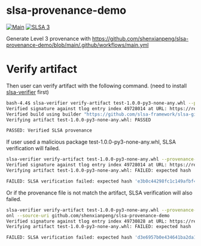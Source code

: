 # slsa-provenance-demo

[![Main](https://github.com/shenxianpeng/slsa-provenance-demo/actions/workflows/main.yml/badge.svg)](https://github.com/shenxianpeng/slsa-provenance-demo/actions/workflows/main.yml)
[![SLSA 3](https://slsa.dev/images/gh-badge-level3.svg)](https://slsa.dev)

Generate Level 3 provenance with https://github.com/shenxianpeng/slsa-provenance-demo/blob/main/.github/workflows/main.yml

# Verify artifact

Then user can verify artifact with the following command. (need to install [slsa-verifier](https://github.com/slsa-framework/slsa-verifier) first)

```bash
bash-4.4$ slsa-verifier verify-artifact test-1.0.0-py3-none-any.whl --provenance-path test-1.0.0-py3-none-any.whl.intoto.jsonl --source-uri github.com/shenxianpeng/slsa-provenance-demo
Verified signature against tlog entry index 49728014 at URL: https://rekor.sigstore.dev/api/v1/log/entries/24296fb24b8ad77af7063689e8760fd7134f37e17251ec1d5adc16af64cb5cb579493278f7686e77
Verified build using builder "https://github.com/slsa-framework/slsa-github-generator/.github/workflows/generator_generic_slsa3.yml@refs/tags/v1.9.0" at commit fb7f6df9f8565ed6fa01591df2af0c41e5573798
Verifying artifact test-1.0.0-py3-none-any.whl: PASSED

PASSED: Verified SLSA provenance
```

If user used a malicious package test-1.0.0-py3-none-any.whl, SLSA verification will failed.

```bash
slsa-verifier verify-artifact test-1.0.0-py3-none-any.whl --provenance-path test-1.0.0-py3-none-any.whl.intoto.jsonl --source-uri github.com/shenxianpeng/slsa-provenance-demo
Verified signature against tlog entry index 49728014 at URL: https://rekor.sigstore.dev/api/v1/log/entries/24296fb24b8ad77af7063689e8760fd7134f37e17251ec1d5adc16af64cb5cb579493278f7686e77
Verifying artifact test-1.0.0-py3-none-any.whl: FAILED: expected hash 'e3b0c44298fc1c149afbf4c8996fb92427ae41e4649b934ca495991b7852b855' not found: artifact hash does not match provenance subject

FAILED: SLSA verification failed: expected hash 'e3b0c44298fc1c149afbf4c8996fb92427ae41e4649b934ca495991b7852b855' not found: artifact hash does not match provenance subject
```

Or if the provenance file is not match the artifact, SLSA verification will also failed.

```bash
slsa-verifier verify-artifact test-1.0.0-py3-none-any.whl --provenance-path fake-test-1.0.0-py3-none-any.whl.intoto.js
onl --source-uri github.com/shenxianpeng/slsa-provenance-demo
Verified signature against tlog entry index 49730828 at URL: https://rekor.sigstore.dev/api/v1/log/entries/24296fb24b8ad77a4d3065ac8be37137dc304fae44b8c7368249a15785fc018e342b6394d387147d
Verifying artifact test-1.0.0-py3-none-any.whl: FAILED: expected hash 'd3e6957b0e434641ba2da134635fc25d3b555e55be4a1f04549627e30f26f118' not found: artifact hash does not match provenance subject

FAILED: SLSA verification failed: expected hash 'd3e6957b0e434641ba2da134635fc25d3b555e55be4a1f04549627e30f26f118' not found: artifact hash does not match provenance subject
```
